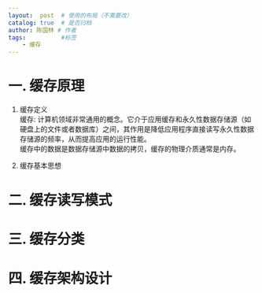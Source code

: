 ```yaml
---
layout:  post  # 使用的布局（不需要改）
catalog: true  # 是否归档
author: 陈国林 # 作者
tags:          #标签
    - 缓存
---
```


# 一. 缓存原理
1. 缓存定义  
   缓存: 计算机领域非常通用的概念。它介于应用缓存和永久性数据存储源（如硬盘上的文件或者数据库）之间，其作用是降低应用程序直接读写永久性数据存储源的频率，从而提高应用的运行性能。  
   缓存中的数据是数据存储源中数据的拷贝，缓存的物理介质通常是内存。

2. 缓存基本思想
   

# 二. 缓存读写模式

# 三. 缓存分类

# 四. 缓存架构设计
